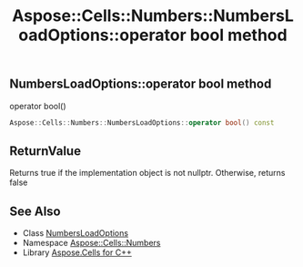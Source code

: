 ﻿---
title: Aspose::Cells::Numbers::NumbersLoadOptions::operator bool method
linktitle: operator bool
second_title: Aspose.Cells for C++ API Reference
description: 'Aspose::Cells::Numbers::NumbersLoadOptions::operator bool method. operator bool() in C++.'
type: docs
weight: 400
url: /cpp/aspose.cells.numbers/numbersloadoptions/operator_bool/
---
## NumbersLoadOptions::operator bool method


operator bool()

```cpp
Aspose::Cells::Numbers::NumbersLoadOptions::operator bool() const
```


## ReturnValue

Returns true if the implementation object is not nullptr. Otherwise, returns false

## See Also

* Class [NumbersLoadOptions](../)
* Namespace [Aspose::Cells::Numbers](../../)
* Library [Aspose.Cells for C++](../../../)
